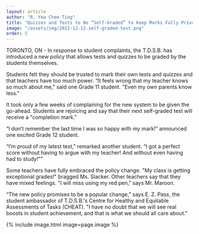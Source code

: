 ```yaml
---
layout: article
author: "R. Yew Chee-Ting"
title: "Quizzes and Tests to Be “Self-Graded” to Keep Marks Fully Private and Confidential"
image: "/assets/img/2022-12-12-self-graded-test.png"
order: 5
---
```


TORONTO, ON - In response to student complaints, the T.D.S.B. has introduced a new policy that allows tests and quizzes to be graded by the students themselves.

Students felt they should be trusted to mark their own tests and quizzes and that teachers have too much power. “It feels wrong that my teacher knows so much about me," said one Grade 11 student.  "Even my own parents know less."

It took only a few weeks of complaining for the new system to be given the go-ahead. Students are rejoicing and say that their next self-graded test will receive a "completion mark."

“I don’t remember the last time I was so happy with my mark!” announced one excited Grade 12 student.

“I’m proud of my latest test,” remarked another student. “I got a perfect score without having to argue with my teacher!  And without even having had to study!"”

Some teachers have fully embraced the policy change.  "My class is getting exceptional grades!" bragged Ms. Slacker.  Other teachers say that they have mixed feelings.  "I will miss using my red pen," says Mr. Maroon.

“The new policy promises to be a popular change,” says E. Z. Pass, the student ambassador of T.D.S.B.'s Centre for Healthy and Equitable Assessments of Tasks (CHEAT). "I have no doubt that we will see real boosts in student achievement, and that is what we should all care about."

{% include image.html image=page.image %}



